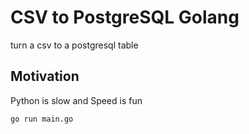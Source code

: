 # CSV to PostgreSQL Golang
turn a csv to a postgresql table

## Motivation
Python is slow and Speed is fun

```sh
go run main.go
